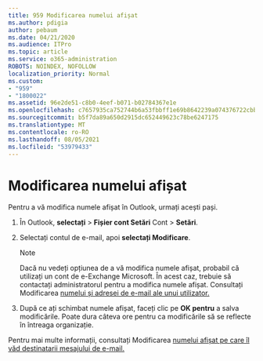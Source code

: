 ```yaml
---
title: 959 Modificarea numelui afișat
ms.author: pdigia
author: pebaum
ms.date: 04/21/2020
ms.audience: ITPro
ms.topic: article
ms.service: o365-administration
ROBOTS: NOINDEX, NOFOLLOW
localization_priority: Normal
ms.custom:
- "959"
- "1800022"
ms.assetid: 96e2de51-c8b0-4eef-b071-b02784367e1e
ms.openlocfilehash: c7657935ca752744b6a53fbbff1e69b8642239a074376722cbb0b1fa4036650c
ms.sourcegitcommit: b5f7da89a650d2915dc652449623c78be6247175
ms.translationtype: MT
ms.contentlocale: ro-RO
ms.lasthandoff: 08/05/2021
ms.locfileid: "53979433"
---
```

# <a name="change-your-display-name"></a>Modificarea numelui afișat
  
Pentru a vă modifica numele afișat în Outlook, urmați acești pași.
  
1. În Outlook, **selectați** \> **Fișier cont Setări** Cont \> **Setări**.

2. Selectați contul de e-mail, apoi **selectați Modificare**.

    > [!NOTE]
    > Dacă nu vedeți opțiunea de a vă modifica numele afișat, probabil că utilizați un cont de e-Exchange Microsoft. În acest caz, trebuie să contactați administratorul pentru a modifica numele afișat. Consultați Modificarea [numelui și adresei de e-mail ale unui utilizator.](https://docs.microsoft.com/microsoft-365/admin/add-users/change-a-user-name-and-email-address)
  
3. După ce ați schimbat numele afișat, faceți clic pe **OK pentru** a salva modificările. Poate dura câteva ore pentru ca modificările să se reflecte în întreaga organizație.

Pentru mai multe informații, consultați Modificarea [numelui afișat pe care îl văd destinatarii mesajului de e-mail.](https://support.office.com/article/2b53331a-ba2a-4803-88dc-ac9fe376c8a9.aspx)
  